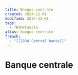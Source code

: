 ```yaml
---
title: Banque centrale
created: 2024-12-01
modified: 2024-12-01
tags:
  - TBSMetadata
alias: Banque centrale
french:
  - "[[2934 Central banks]]"
---
```

# Banque centrale
